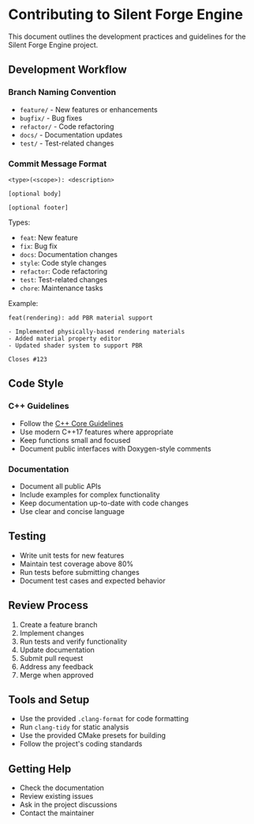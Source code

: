 # Contributing to Silent Forge Engine

This document outlines the development practices and guidelines for the Silent Forge Engine project.

## Development Workflow

### Branch Naming Convention
- `feature/` - New features or enhancements
- `bugfix/` - Bug fixes
- `refactor/` - Code refactoring
- `docs/` - Documentation updates
- `test/` - Test-related changes

### Commit Message Format
```
<type>(<scope>): <description>

[optional body]

[optional footer]
```

Types:
- `feat`: New feature
- `fix`: Bug fix
- `docs`: Documentation changes
- `style`: Code style changes
- `refactor`: Code refactoring
- `test`: Test-related changes
- `chore`: Maintenance tasks

Example:
```
feat(rendering): add PBR material support

- Implemented physically-based rendering materials
- Added material property editor
- Updated shader system to support PBR

Closes #123
```

## Code Style

### C++ Guidelines
- Follow the [C++ Core Guidelines](https://isocpp.github.io/CppCoreGuidelines/CppCoreGuidelines)
- Use modern C++17 features where appropriate
- Keep functions small and focused
- Document public interfaces with Doxygen-style comments

### Documentation
- Document all public APIs
- Include examples for complex functionality
- Keep documentation up-to-date with code changes
- Use clear and concise language

## Testing
- Write unit tests for new features
- Maintain test coverage above 80%
- Run tests before submitting changes
- Document test cases and expected behavior

## Review Process
1. Create a feature branch
2. Implement changes
3. Run tests and verify functionality
4. Update documentation
5. Submit pull request
6. Address any feedback
7. Merge when approved

## Tools and Setup
- Use the provided `.clang-format` for code formatting
- Run `clang-tidy` for static analysis
- Use the provided CMake presets for building
- Follow the project's coding standards

## Getting Help
- Check the documentation
- Review existing issues
- Ask in the project discussions
- Contact the maintainer 